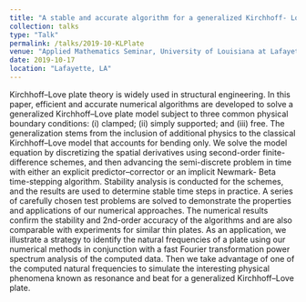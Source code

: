 ```yaml
---
title: "A stable and accurate algorithm for a generalized Kirchhoff- Love plate model"
collection: talks
type: "Talk"
permalink: /talks/2019-10-KLPlate
venue: "Applied Mathematics Seminar, University of Louisiana at Lafayette"
date: 2019-10-17
location: "Lafayette, LA"
---
```


Kirchhoff–Love plate theory is widely used in structural engineering. In this paper, efficient and accurate numerical algorithms are developed to solve a generalized Kirchhoff–Love plate model subject to three common physical boundary conditions: (i) clamped; (ii) simply supported; and (iii) free. The generalization stems from the inclusion of additional physics to the classical Kirchhoff–Love model that accounts for bending only. We solve the model equation by discretizing the spatial derivatives using second-order finite-difference schemes, and then advancing the semi-discrete problem in time with either an explicit predictor–corrector or an implicit Newmark- Beta time-stepping algorithm. Stability analysis is conducted for the schemes, and the results are used to determine stable time steps in practice. A series of carefully chosen test problems are solved to demonstrate the properties and applications of our numerical approaches. The numerical results confirm the stability and 2nd-order accuracy of the algorithms and are also comparable with experiments for similar thin plates. As an application, we illustrate a strategy to identify the natural frequencies of a plate using our numerical methods in conjunction with a fast Fourier transformation power spectrum analysis of the computed data. Then we take advantage of one of the computed natural frequencies to simulate the interesting physical phenomena known as resonance and beat for a generalized Kirchhoff–Love plate.
